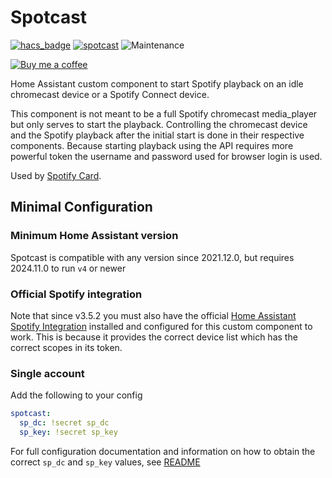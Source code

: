 # Spotcast

[![hacs_badge](https://img.shields.io/badge/HACS-Default-orange.svg)](https://github.com/custom-components/hacs) [![spotcast](https://img.shields.io/github/release/fondberg/spotcast.svg?1)](https://github.com/fondberg/spotcast) ![Maintenance](https://img.shields.io/maintenance/yes/2024.svg)

[![Buy me a coffee](https://img.shields.io/static/v1.svg?label=Buy%20me%20a%20coffee&message=🥨&color=black&logo=buy%20me%20a%20coffee&logoColor=white&labelColor=6f4e37)](https://www.buymeacoffee.com/fondberg)

Home Assistant custom component to start Spotify playback on an idle chromecast device or a Spotify Connect device.

This component is not meant to be a full Spotify chromecast media_player but only serves to start the playback. Controlling the chromecast device and the Spotify playback after the initial start is done in their respective components.
Because starting playback using the API requires more powerful token the username and password used for browser login is used.

Used by [Spotify Card](https://github.com/custom-cards/spotify-card).

## Minimal Configuration

### Minimum Home Assistant version

Spotcast is compatible with any version since 2021.12.0, but requires 2024.11.0 to run `v4` or newer

### Official Spotify integration

Note that since v3.5.2 you must also have the official [Home Assistant Spotify Integration](https://www.home-assistant.io/integrations/spotify/) installed and configured for this custom component to work. This is because it provides the correct device list which has the correct scopes in its token.

### Single account

Add the following to your config

```yaml
spotcast:
  sp_dc: !secret sp_dc
  sp_key: !secret sp_key
```

For full configuration documentation and information on how to obtain the correct `sp_dc` and `sp_key` values, see [README](https://github.com/fondberg/spotcast)
